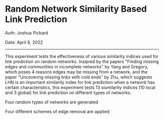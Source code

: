 # Random Network Similarity Based Link Prediction

Auth: Joshua Pickard

Date: April 8, 2022

---

This experiment tests the effectiveness of various similarity indices used for link prediction on random networks. Insipred by the papers "Finding missing edges and communities in incomplete networks" by Yang and Gregory, which poses 4 reasons edges may be missing from a network, and the paper "Uncovering missing links with cold ends" by Zhu, which suggests LHN is an important similarity index for link prediction when a network has certain characteristics, this experiment tests 13 siumilarity indices (10 local and 3 global) for link prediction on different types of networks.

Four random types of networks are generated

Four different schemes of edge removal are applied

